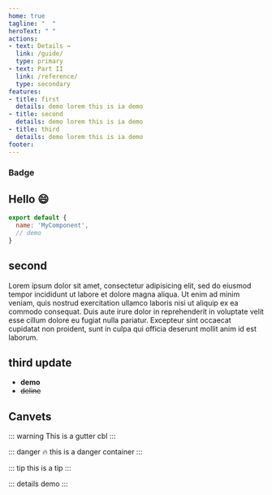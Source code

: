```yaml
---
home: true
tagline: "  "
heroText: " "
actions:
- text: Details →
  link: /guide/
  type: primary
- text: Part II
  link: /reference/
  type: secondary
features:
- title: first
  details: demo lorem this is ia demo
- title: second
  details: demo lorem this is ia demo
- title: third
  details: demo lorem this is ia demo
footer:
---
```


### Badge <Badge text="beta" type="danger"/> <Badge text="default"/>

## Hello 😄
``` js
export default {
  name: 'MyComponent',
  // demo
}
```

## second
Lorem ipsum dolor sit amet, consectetur adipisicing elit, sed do eiusmod tempor incididunt ut labore et dolore magna aliqua. Ut enim ad minim veniam, quis nostrud exercitation ullamco laboris nisi ut aliquip ex ea commodo consequat. Duis aute irure dolor in reprehenderit in voluptate velit esse cillum dolore eu fugiat nulla pariatur. Excepteur sint occaecat cupidatat non proident, sunt in culpa qui officia deserunt mollit anim id est laborum.

## third update
-  __demo__
-  ~~deline~~

## Canvets
::: warning
  This is a gutter cbl
:::


::: danger 🔥
this is a danger container
:::

::: tip
this is a tip
:::


::: details
demo
:::
